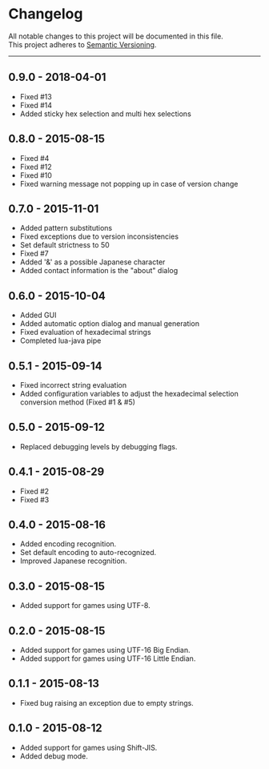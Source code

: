 # Changelog

All notable changes to this project will be documented in this file.  
This project adheres to [Semantic Versioning](http://semver.org/).


***

## 0.9.0 - 2018-04-01
- Fixed #13
- Fixed #14
- Added sticky hex selection and multi hex selections

## 0.8.0 - 2015-08-15
- Fixed #4
- Fixed #12
- Fixed #10
- Fixed warning message not popping up in case of version change

## 0.7.0 - 2015-11-01
- Added pattern substitutions
- Fixed exceptions due to version inconsistencies
- Set default strictness to 50
- Fixed #7
- Added '&' as a possible Japanese character
- Added contact information is the "about" dialog

## 0.6.0 - 2015-10-04
- Added GUI
- Added automatic option dialog and manual generation
- Fixed evaluation of hexadecimal strings
- Completed lua-java pipe

## 0.5.1 - 2015-09-14
- Fixed incorrect string evaluation
- Added configuration variables to adjust the hexadecimal selection conversion method (Fixed #1 & #5)

## 0.5.0 - 2015-09-12
- Replaced debugging levels by debugging flags.

## 0.4.1 - 2015-08-29
- Fixed #2
- Fixed #3

## 0.4.0 - 2015-08-16
- Added encoding recognition.
- Set default encoding to auto-recognized.
- Improved Japanese recognition.

## 0.3.0 - 2015-08-15
- Added support for games using UTF-8.

## 0.2.0 - 2015-08-15
- Added support for games using UTF-16 Big Endian.
- Added support for games using UTF-16 Little Endian.

## 0.1.1 - 2015-08-13
- Fixed bug raising an exception due to empty strings.

## 0.1.0 - 2015-08-12
- Added support for games using Shift-JIS.
- Added debug mode.
